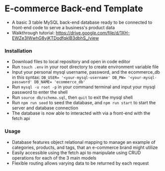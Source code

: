# E-commerce Back-end Template

- A basic 3 table MySQL back-end database ready to be connected to front-end code to serve a business's product data
- Walkthrough tutorial: https://drive.google.com/file/d/1XH-EWZe3IWwhG8vjKTDodfqkIB3dbhS_/view

### Installation

- Download files to local repository and open in code editor
- Run `touch .env` in your root directory to create environment variable file
- Input your personal mysql username, password, and the ecommerce_db in this syntax:
        `DB_USER= '<your-mysql-username'
         DB_PW= '<your-mysql-password'
         DB_NAME= 'ecommerce_db'`
- Run `mysql -u root -p` in your command terminal and input your mysql password to enter the shell
- Run `source db/schema.sql`, then `quit` to exit the mysql shell
- Run `npm run seed` to seed the database, and `npm run start` to start the server and database connection
- The database is now able to interacted with via a front-end with the fetch api

### Usage

- Database features object relational mapping to manage an example of categories, products, and tags, that an e-commerce brand might utilize
- Easily accessible using the fetch api to manipulate using CRUD operations for each of the 3 main models
- Flexible routing allows varying data to be returned by each request 

